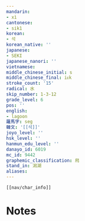 ```yaml
---
mandarin:
- xì
cantonese:
- sik1
korean:
- 석
korean_native: ''
japanese:
- SEKI
japanese_nanori: ''
vietnamese:
middle_chinese_initial: s
middle_chinese_final: iᴇk
stroke_count: '15'
radical: 水
skip_number: 1-3-12
grade_level: 6
pos: ''
english:
- lagoon
羅馬字: seg
韓文: '[[석]]'
joyo_level: ''
hsk_level: ''
hanmun_edu_level: ''
danayo_id: 6019
mc_id: 9442
graphemic_classification: 舄
stand_in: 潟湖
aliases:
---
```

```meta-bind-embed
[[nav/char_info]]
```

# Notes
